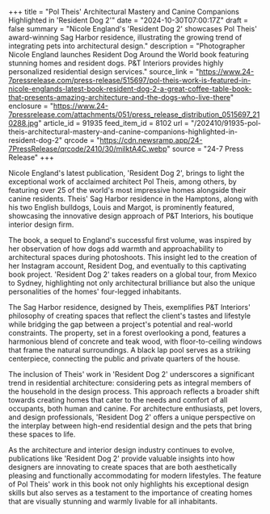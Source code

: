 +++
title = "Pol Theis' Architectural Mastery and Canine Companions Highlighted in 'Resident Dog 2'"
date = "2024-10-30T07:00:17Z"
draft = false
summary = "Nicole England's 'Resident Dog 2' showcases Pol Theis' award-winning Sag Harbor residence, illustrating the growing trend of integrating pets into architectural design."
description = "Photographer Nicole England launches Resident Dog Around the World book featuring stunning homes and resident dogs. P&T Interiors provides highly personalized residential design services."
source_link = "https://www.24-7pressrelease.com/press-release/515697/pol-theis-work-is-featured-in-nicole-englands-latest-book-resident-dog-2-a-great-coffee-table-book-that-presents-amazing-architecture-and-the-dogs-who-live-there"
enclosure = "https://www.24-7pressrelease.com/attachments/051/press_release_distribution_0515697_210288.jpg"
article_id = 91935
feed_item_id = 8102
url = "/202410/91935-pol-theis-architectural-mastery-and-canine-companions-highlighted-in-resident-dog-2"
qrcode = "https://cdn.newsramp.app/24-7PressRelease/qrcode/2410/30/milktA4C.webp"
source = "24-7 Press Release"
+++

<p>Nicole England's latest publication, 'Resident Dog 2', brings to light the exceptional work of acclaimed architect Pol Theis, among others, by featuring over 25 of the world's most impressive homes alongside their canine residents. Theis' Sag Harbor residence in the Hamptons, along with his two English bulldogs, Louis and Margot, is prominently featured, showcasing the innovative design approach of P&T Interiors, his boutique interior design firm.</p><p>The book, a sequel to England's successful first volume, was inspired by her observation of how dogs add warmth and approachability to architectural spaces during photoshoots. This insight led to the creation of her Instagram account, Resident Dog, and eventually to this captivating book project. 'Resident Dog 2' takes readers on a global tour, from Mexico to Sydney, highlighting not only architectural brilliance but also the unique personalities of the homes' four-legged inhabitants.</p><p>The Sag Harbor residence, designed by Theis, exemplifies P&T Interiors' philosophy of creating spaces that reflect the client's tastes and lifestyle while bridging the gap between a project's potential and real-world constraints. The property, set in a forest overlooking a pond, features a harmonious blend of concrete and teak wood, with floor-to-ceiling windows that frame the natural surroundings. A black lap pool serves as a striking centerpiece, connecting the public and private quarters of the house.</p><p>The inclusion of Theis' work in 'Resident Dog 2' underscores a significant trend in residential architecture: considering pets as integral members of the household in the design process. This approach reflects a broader shift towards creating homes that cater to the needs and comfort of all occupants, both human and canine. For architecture enthusiasts, pet lovers, and design professionals, 'Resident Dog 2' offers a unique perspective on the interplay between high-end residential design and the pets that bring these spaces to life.</p><p>As the architecture and interior design industry continues to evolve, publications like 'Resident Dog 2' provide valuable insights into how designers are innovating to create spaces that are both aesthetically pleasing and functionally accommodating for modern lifestyles. The feature of Pol Theis' work in this book not only highlights his exceptional design skills but also serves as a testament to the importance of creating homes that are visually stunning and warmly livable for all inhabitants.</p>